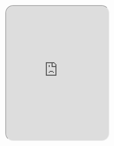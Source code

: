 <iframe style="border-radius:24px" src="https://embed.creator-spring.com/widget?slug=eagle-115&per=10&bg=ffffff&txtcolor=000000&currency=&page=1" title="EAGLE Merch store powered by Spring" width="320" height="420" data-reactroot=""></iframe>
